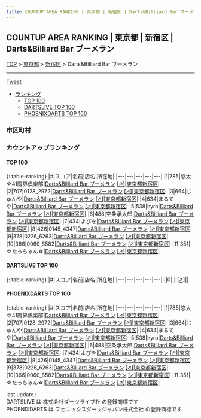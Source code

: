```yaml
---
title: COUNTUP AREA RANKING | 東京都 | 新宿区 | Darts&Billiard Bar ブーメラン
---
```

## COUNTUP AREA RANKING | 東京都 | 新宿区 | Darts&Billiard Bar ブーメラン

[TOP](/darts/rank/) > [東京都](/darts/rank/東京都/) > [新宿区](/darts/rank/東京都/新宿区/) > Darts&Billiard Bar ブーメラン

___

<a href="https://twitter.com/share?ref_src=twsrc%5Etfw" data-text="COUNTUP AREA RANKING | 東京都新宿区Darts&Billiard Bar ブーメラン" class="twitter-share-button" data-hashtags="DARTSLIVE,PHOENIXDARTS,darts,ダーツ" data-show-count="false">Tweet</a>

* [ランキング](#カウントアップランキング)
    * [TOP 100](#top-100)
    * [DARTSLIVE TOP 100](#dartslive-top-100)
    * [PHOENIXDARTS TOP 100](#phoenixdarts-top-100)

### 市区町村

<ul>

</ul>

### カウントアップランキング

#### TOP 100



{:.table-ranking}
|#|スコア|名前|店名|所在地|
|---|---|---|---|---|
|1|785|<span class="rank-name-pd">悠太☆41魔界倶楽部</span>|<a href="/darts/rank/shops/66688.html">Darts&Billiard Bar ブーメラン</a> <a href="https://vs.phoenixdarts.com/jp/shop/shopDetailInfo/s_66688?s_seq=66688">[↗]</a>|<a href="/darts/rank/東京都/新宿区">東京都新宿区</a>|
|2|707|<span class="rank-name-pd">0128_2972</span>|<a href="/darts/rank/shops/66688.html">Darts&Billiard Bar ブーメラン</a> <a href="https://vs.phoenixdarts.com/jp/shop/shopDetailInfo/s_66688?s_seq=66688">[↗]</a>|<a href="/darts/rank/東京都/新宿区">東京都新宿区</a>|
|3|664|<span class="rank-name-pd">じゅんや</span>|<a href="/darts/rank/shops/66688.html">Darts&Billiard Bar ブーメラン</a> <a href="https://vs.phoenixdarts.com/jp/shop/shopDetailInfo/s_66688?s_seq=66688">[↗]</a>|<a href="/darts/rank/東京都/新宿区">東京都新宿区</a>|
|4|634|<span class="rank-name-pd">まるてや</span>|<a href="/darts/rank/shops/66688.html">Darts&Billiard Bar ブーメラン</a> <a href="https://vs.phoenixdarts.com/jp/shop/shopDetailInfo/s_66688?s_seq=66688">[↗]</a>|<a href="/darts/rank/東京都/新宿区">東京都新宿区</a>|
|5|538|<span class="rank-name-pd">hyro</span>|<a href="/darts/rank/shops/66688.html">Darts&Billiard Bar ブーメラン</a> <a href="https://vs.phoenixdarts.com/jp/shop/shopDetailInfo/s_66688?s_seq=66688">[↗]</a>|<a href="/darts/rank/東京都/新宿区">東京都新宿区</a>|
|6|488|<span class="rank-name-pd">空条承太郎</span>|<a href="/darts/rank/shops/66688.html">Darts&Billiard Bar ブーメラン</a> <a href="https://vs.phoenixdarts.com/jp/shop/shopDetailInfo/s_66688?s_seq=66688">[↗]</a>|<a href="/darts/rank/東京都/新宿区">東京都新宿区</a>|
|7|434|<span class="rank-name-pd">よぴを</span>|<a href="/darts/rank/shops/66688.html">Darts&Billiard Bar ブーメラン</a> <a href="https://vs.phoenixdarts.com/jp/shop/shopDetailInfo/s_66688?s_seq=66688">[↗]</a>|<a href="/darts/rank/東京都/新宿区">東京都新宿区</a>|
|8|426|<span class="rank-name-pd">0145_4347</span>|<a href="/darts/rank/shops/66688.html">Darts&Billiard Bar ブーメラン</a> <a href="https://vs.phoenixdarts.com/jp/shop/shopDetailInfo/s_66688?s_seq=66688">[↗]</a>|<a href="/darts/rank/東京都/新宿区">東京都新宿区</a>|
|9|378|<span class="rank-name-pd">0226_6263</span>|<a href="/darts/rank/shops/66688.html">Darts&Billiard Bar ブーメラン</a> <a href="https://vs.phoenixdarts.com/jp/shop/shopDetailInfo/s_66688?s_seq=66688">[↗]</a>|<a href="/darts/rank/東京都/新宿区">東京都新宿区</a>|
|10|366|<span class="rank-name-pd">0060_8582</span>|<a href="/darts/rank/shops/66688.html">Darts&Billiard Bar ブーメラン</a> <a href="https://vs.phoenixdarts.com/jp/shop/shopDetailInfo/s_66688?s_seq=66688">[↗]</a>|<a href="/darts/rank/東京都/新宿区">東京都新宿区</a>|
|11|351|<span class="rank-name-pd">☆たっちゃん☆</span>|<a href="/darts/rank/shops/66688.html">Darts&Billiard Bar ブーメラン</a> <a href="https://vs.phoenixdarts.com/jp/shop/shopDetailInfo/s_66688?s_seq=66688">[↗]</a>|<a href="/darts/rank/東京都/新宿区">東京都新宿区</a>|


#### DARTSLIVE TOP 100



{:.table-ranking}
|#|スコア|名前|店名|所在地|
|---|---|---|---|---|
||0|<span class="rank-name-dl"> </span>|<a href="/darts/rank/shops/.html"></a> <a href="">[↗]</a>|<a href="/darts/rank//"></a>|


#### PHOENIXDARTS TOP 100



{:.table-ranking}
|#|スコア|名前|店名|所在地|
|---|---|---|---|---|
|1|785|<span class="rank-name-pd">悠太☆41魔界倶楽部</span>|<a href="/darts/rank/shops/66688.html">Darts&Billiard Bar ブーメラン</a> <a href="https://vs.phoenixdarts.com/jp/shop/shopDetailInfo/s_66688?s_seq=66688">[↗]</a>|<a href="/darts/rank/東京都/新宿区">東京都新宿区</a>|
|2|707|<span class="rank-name-pd">0128_2972</span>|<a href="/darts/rank/shops/66688.html">Darts&Billiard Bar ブーメラン</a> <a href="https://vs.phoenixdarts.com/jp/shop/shopDetailInfo/s_66688?s_seq=66688">[↗]</a>|<a href="/darts/rank/東京都/新宿区">東京都新宿区</a>|
|3|664|<span class="rank-name-pd">じゅんや</span>|<a href="/darts/rank/shops/66688.html">Darts&Billiard Bar ブーメラン</a> <a href="https://vs.phoenixdarts.com/jp/shop/shopDetailInfo/s_66688?s_seq=66688">[↗]</a>|<a href="/darts/rank/東京都/新宿区">東京都新宿区</a>|
|4|634|<span class="rank-name-pd">まるてや</span>|<a href="/darts/rank/shops/66688.html">Darts&Billiard Bar ブーメラン</a> <a href="https://vs.phoenixdarts.com/jp/shop/shopDetailInfo/s_66688?s_seq=66688">[↗]</a>|<a href="/darts/rank/東京都/新宿区">東京都新宿区</a>|
|5|538|<span class="rank-name-pd">hyro</span>|<a href="/darts/rank/shops/66688.html">Darts&Billiard Bar ブーメラン</a> <a href="https://vs.phoenixdarts.com/jp/shop/shopDetailInfo/s_66688?s_seq=66688">[↗]</a>|<a href="/darts/rank/東京都/新宿区">東京都新宿区</a>|
|6|488|<span class="rank-name-pd">空条承太郎</span>|<a href="/darts/rank/shops/66688.html">Darts&Billiard Bar ブーメラン</a> <a href="https://vs.phoenixdarts.com/jp/shop/shopDetailInfo/s_66688?s_seq=66688">[↗]</a>|<a href="/darts/rank/東京都/新宿区">東京都新宿区</a>|
|7|434|<span class="rank-name-pd">よぴを</span>|<a href="/darts/rank/shops/66688.html">Darts&Billiard Bar ブーメラン</a> <a href="https://vs.phoenixdarts.com/jp/shop/shopDetailInfo/s_66688?s_seq=66688">[↗]</a>|<a href="/darts/rank/東京都/新宿区">東京都新宿区</a>|
|8|426|<span class="rank-name-pd">0145_4347</span>|<a href="/darts/rank/shops/66688.html">Darts&Billiard Bar ブーメラン</a> <a href="https://vs.phoenixdarts.com/jp/shop/shopDetailInfo/s_66688?s_seq=66688">[↗]</a>|<a href="/darts/rank/東京都/新宿区">東京都新宿区</a>|
|9|378|<span class="rank-name-pd">0226_6263</span>|<a href="/darts/rank/shops/66688.html">Darts&Billiard Bar ブーメラン</a> <a href="https://vs.phoenixdarts.com/jp/shop/shopDetailInfo/s_66688?s_seq=66688">[↗]</a>|<a href="/darts/rank/東京都/新宿区">東京都新宿区</a>|
|10|366|<span class="rank-name-pd">0060_8582</span>|<a href="/darts/rank/shops/66688.html">Darts&Billiard Bar ブーメラン</a> <a href="https://vs.phoenixdarts.com/jp/shop/shopDetailInfo/s_66688?s_seq=66688">[↗]</a>|<a href="/darts/rank/東京都/新宿区">東京都新宿区</a>|
|11|351|<span class="rank-name-pd">☆たっちゃん☆</span>|<a href="/darts/rank/shops/66688.html">Darts&Billiard Bar ブーメラン</a> <a href="https://vs.phoenixdarts.com/jp/shop/shopDetailInfo/s_66688?s_seq=66688">[↗]</a>|<a href="/darts/rank/東京都/新宿区">東京都新宿区</a>|


<div class="footer border-top border-gray-light mt-5 pt-3 text-right text-gray">
    last update : <span style="font-weight: italic" id="foot_last_modified"></span><br />
    DARTSLIVE は 株式会社ダーツライブ社 の登録商標です<br />
    PHOENIXDARTS は フェニックスダーツジャパン株式会社 の登録商標です<br />
</div>

<script src="https://cdnjs.cloudflare.com/ajax/libs/jquery.tablesorter/2.31.3/js/jquery.tablesorter.min.js" integrity="sha512-qzgd5cYSZcosqpzpn7zF2ZId8f/8CHmFKZ8j7mU4OUXTNRd5g+ZHBPsgKEwoqxCtdQvExE5LprwwPAgoicguNg==" crossorigin="anonymous" referrerpolicy="no-referrer"></script>
<link rel="stylesheet" href="https://cdnjs.cloudflare.com/ajax/libs/jquery.tablesorter/2.31.3/css/theme.default.min.css" integrity="sha512-wghhOJkjQX0Lh3NSWvNKeZ0ZpNn+SPVXX1Qyc9OCaogADktxrBiBdKGDoqVUOyhStvMBmJQ8ZdMHiR3wuEq8+w==" crossorigin="anonymous" referrerpolicy="no-referrer" />
<script>
$(function() {
    $(".table-ranking").tablesorter({sortList:[[0, 0]]});
    $("#foot_last_modified").text(formatDate(new Date(document.lastModified), 'yyyy-MM-dd HH:mm:ss'));
});
</script>

<script async src="https://platform.twitter.com/widgets.js" charset="utf-8"></script>
